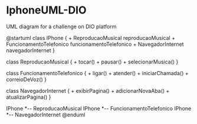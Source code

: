 # IphoneUML-DIO
UML diagram for a challenge on DIO platform

@startuml
class IPhone {
    + ReproducaoMusical reproducaoMusical
    + FuncionamentoTelefonico funcionamentoTelefonico
    + NavegadorInternet navegadorInternet
}

class ReproducaoMusical {
    + tocar()
    + pausar()
    + selecionarMusica()
}

class FuncionamentoTelefonico {
    + ligar()
    + atender()
    + iniciarChamada()
    + correioDeVoz()
}

class NavegadorInternet {
    + exibirPagina()
    + adicionarNovaAba()
    + atualizarPagina()
}

IPhone *-- ReproducaoMusical
IPhone *-- FuncionamentoTelefonico
IPhone *-- NavegadorInternet
@enduml
